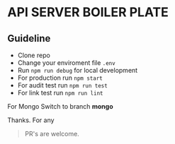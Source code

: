 
# API SERVER BOILER PLATE

 ## Guideline
- Clone repo
- Change your enviroment file `.env`
- Run `npm run debug` for local development
- For production run `npm start`
- For audit test run `npm run test`
- For link test run `npm run lint`

For Mongo 
Switch to branch **mongo** 

Thanks.
For any 

> PR's are welcome.

